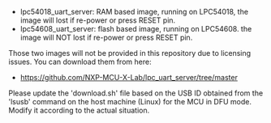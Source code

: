 * lpc54018_uart_server: RAM based image,  running on LPC54018, the image will lost if re-power or press RESET pin.
* lpc54608_uart_server: flash based image, running on LPC54608. the image will NOT lost if re-power or press RESET pin.

Those two images will not be provided in this repository due to licensing issues. You can download them from here:

* https://github.com/NXP-MCU-X-Lab/lpc_uart_server/tree/master



Please update the 'download.sh' file based on the USB ID obtained from the 'lsusb' command on the host machine (Linux) for the MCU in DFU mode. 
Modify it according to the actual situation.

